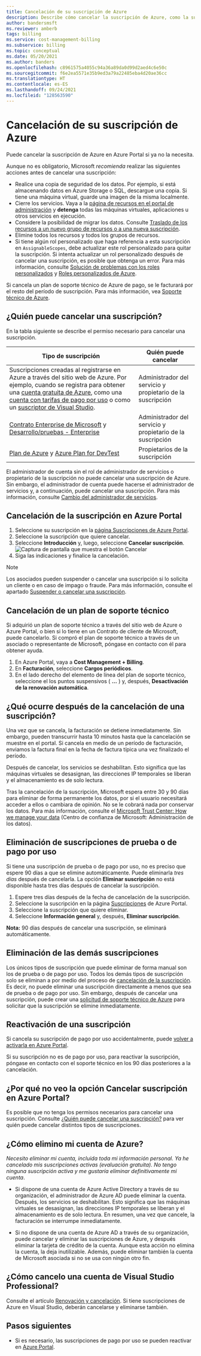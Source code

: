 ```yaml
---
title: Cancelación de su suscripción de Azure
description: Describe cómo cancelar la suscripción de Azure, como la suscripción a la evaluación gratuita
author: bandersmsft
ms.reviewer: amberb
tags: billing
ms.service: cost-management-billing
ms.subservice: billing
ms.topic: conceptual
ms.date: 05/20/2021
ms.author: banders
ms.openlocfilehash: c8961575a4055c94a36a89da0d99d2aed4c6e50c
ms.sourcegitcommit: f6e2ea5571e35b9ed3a79a22485eba4d20ae36cc
ms.translationtype: HT
ms.contentlocale: es-ES
ms.lasthandoff: 09/24/2021
ms.locfileid: "128563590"
---
```

# <a name="cancel-your-azure-subscription"></a>Cancelación de su suscripción de Azure

Puede cancelar la suscripción de Azure en Azure Portal si ya no la necesita.

Aunque no es obligatorio, Microsoft *recomienda* realizar las siguientes acciones antes de cancelar una suscripción:

* Realice una copia de seguridad de los datos. Por ejemplo, si está almacenando datos en Azure Storage o SQL, descargue una copia. Si tiene una máquina virtual, guarde una imagen de la misma localmente.
* Cierre los servicios. Vaya a la [página de recursos en el portal de administración](https://ms.portal.azure.com/?flight=1#blade/HubsExtension/Resources/resourceType/Microsoft.Resources%2Fresources) y **detenga** todas las máquinas virtuales, aplicaciones u otros servicios en ejecución.
* Considere la posibilidad de migrar los datos. Consulte [Traslado de los recursos a un nuevo grupo de recursos o a una nueva suscripción](../../azure-resource-manager/management/move-resource-group-and-subscription.md).
* Elimine todos los recursos y todos los grupos de recursos.
* Si tiene algún rol personalizado que haga referencia a esta suscripción en `AssignableScopes`, debe actualizar este rol personalizado para quitar la suscripción. Si intenta actualizar un rol personalizado después de cancelar una suscripción, es posible que obtenga un error. Para más información, consulte [Solución de problemas con los roles personalizados](../../role-based-access-control/troubleshooting.md#problems-with-custom-roles) y [Roles personalizados de Azure](../../role-based-access-control/custom-roles.md).

Si cancela un plan de soporte técnico de Azure de pago, se le facturará por el resto del período de suscripción. Para más información, vea [Soporte técnico de Azure](https://azure.microsoft.com/support/plans/).

## <a name="who-can-cancel-a-subscription"></a>¿Quién puede cancelar una suscripción?

En la tabla siguiente se describe el permiso necesario para cancelar una suscripción.

|Tipo de suscripción     |Quién puede cancelar  |
|---------|---------|
|Suscripciones creadas al registrarse en Azure a través del sitio web de Azure. Por ejemplo, cuando se registra para obtener una [cuenta gratuita de Azure](https://azure.microsoft.com/offers/ms-azr-0044p/), como una [cuenta con tarifas de pago por uso](https://azure.microsoft.com/offers/ms-azr-0003p/) o como un [suscriptor de Visual Studio](https://azure.microsoft.com/pricing/member-offers/credit-for-visual-studio-subscribers/). |  Administrador del servicio y propietario de la suscripción  |
|[Contrato Enterprise de Microsoft](https://azure.microsoft.com/pricing/enterprise-agreement/) y [Desarrollo/pruebas - Enterprise](https://azure.microsoft.com/offers/ms-azr-0148p/)     |  Administrador del servicio y propietario de la suscripción       |
|[Plan de Azure](https://azure.microsoft.com/offers/ms-azr-0017g/) y [Azure Plan for DevTest](https://azure.microsoft.com/offers/ms-azr-0148g/)     |  Propietarios de la suscripción      |

El administrador de cuenta sin el rol de administrador de servicios o propietario de la suscripción no puede cancelar una suscripción de Azure. Sin embargo, el administrador de cuenta puede hacerse el administrador de servicios y, a continuación, puede cancelar una suscripción. Para más información, consulte [Cambio del administrador de servicios](../../role-based-access-control/classic-administrators.md#change-the-service-administrator).


## <a name="cancel-subscription-in-the-azure-portal"></a>Cancelación de la suscripción en Azure Portal

1. Seleccione su suscripción en la [página Suscripciones de Azure Portal](https://portal.azure.com/#blade/Microsoft_Azure_Billing/SubscriptionsBlade).
1. Seleccione la suscripción que quiere cancelar.
1. Seleccione **Introducción** y, luego, seleccione **Cancelar suscripción**.
    ![Captura de pantalla que muestra el botón Cancelar](./media/cancel-azure-subscription/cancel_ibiza.png)
1. Siga las indicaciones y finalice la cancelación.

> [!NOTE]
> Los asociados pueden suspender o cancelar una suscripción si lo solicita un cliente o en caso de impago o fraude. Para más información, consulte el apartado [Suspender o cancelar una suscripción](/partner-center/create-a-new-subscription#suspend-or-cancel-a-subscription).

## <a name="cancel-a-support-plan"></a>Cancelación de un plan de soporte técnico

Si adquirió un plan de soporte técnico a través del sitio web de Azure o Azure Portal, o bien si lo tiene en un Contrato de cliente de Microsoft, puede cancelarlo. Si compró el plan de soporte técnico a través de un asociado o representante de Microsoft, póngase en contacto con él para obtener ayuda. 

1. En Azure Portal, vaya a **Cost Management + Billing**.
1. En **Facturación**, seleccione **Cargos periódicos**.
1. En el lado derecho del elemento de línea del plan de soporte técnico, seleccione el los puntos suspensivos ( **...** ) y, después, **Desactivación de la renovación automática**.

## <a name="what-happens-after-subscription-cancellation"></a>¿Qué ocurre después de la cancelación de una suscripción?

Una vez que se cancela, la facturación se detiene inmediatamente. Sin embargo, pueden transcurrir hasta 10 minutos hasta que la cancelación se muestre en el portal. Si cancela en medio de un período de facturación, enviamos la factura final en la fecha de factura típica una vez finalizado el período.

Después de cancelar, los servicios se deshabilitan. Esto significa que las máquinas virtuales se desasignan, las direcciones IP temporales se liberan y el almacenamiento es de solo lectura.

Tras la cancelación de la suscripción, Microsoft espera entre 30 y 90 días para eliminar de forma permanente los datos, por si el usuario necesitará acceder a ellos o cambiara de opinión. No se le cobrará nada por conservar los datos. Para más información, consulte el [Microsoft Trust Center: How we manage your data](https://go.microsoft.com/fwLink/p/?LinkID=822930&clcid=0x409) (Centro de confianza de Microsoft: Administración de los datos).

## <a name="delete-free-trial-or-pay-as-you-go-subscriptions"></a>Eliminación de suscripciones de prueba o de pago por uso

Si tiene una suscripción de prueba o de pago por uso, no es preciso que espere 90 días a que se elimine automáticamente. Puede eliminarla *tres días* después de cancelarla. La opción **Eliminar suscripción** no está disponible hasta tres días después de cancelar la suscripción.

1. Espere tres días después de la fecha de cancelación de la suscripción.
1. Seleccione la suscripción en la página [Suscripciones](https://portal.azure.com/#blade/Microsoft_Azure_Billing/SubscriptionsBlade) de Azure Portal.
1. Seleccione la suscripción que quiere eliminar.
1. Seleccione **Información general** y, después, **Eliminar suscripción**.

**Nota:** 90 días después de cancelar una suscripción, se eliminará automáticamente.

## <a name="delete-other-subscriptions"></a>Eliminación de las demás suscripciones

Los únicos tipos de suscripción que puede eliminar de forma manual son los de prueba o de pago por uso. Todos los demás tipos de suscripción solo se eliminan a por medio del proceso de [cancelación de la suscripción](#cancel-subscription-in-the-azure-portal). Es decir, no puede eliminar una suscripción directamente a menos que sea de prueba o de pago por uso. Sin embargo, después de cancelar una suscripción, puede crear una [solicitud de soporte técnico de Azure](https://go.microsoft.com/fwlink/?linkid=2083458) para solicitar que la suscripción se elimine inmediatamente.

## <a name="reactivate-a-subscription"></a>Reactivación de una suscripción

Si cancela su suscripción de pago por uso accidentalmente, puede [volver a activarla en Azure Portal](subscription-disabled.md).

Si su suscripción no es de pago por uso, para reactivar la suscripción, póngase en contacto con el soporte técnico en los 90 días posteriores a la cancelación.

## <a name="why-dont-i-see-the-cancel-subscription-option-on-the-azure-portal"></a>¿Por qué no veo la opción Cancelar suscripción en Azure Portal? 

Es posible que no tenga los permisos necesarios para cancelar una suscripción. Consulte [¿Quién puede cancelar una suscripción?](#who-can-cancel-a-subscription) para ver quién puede cancelar distintos tipos de suscripciones.

## <a name="how-do-i-delete-my-azure-account"></a>¿Cómo elimino mi cuenta de Azure?

*Necesito eliminar mi cuenta, incluida toda mi información personal. Ya he cancelado mis suscripciones activas (evaluación gratuita). No tengo ninguna suscripción activa y me gustaría eliminar definitivamente mi cuenta*.

* Si dispone de una cuenta de Azure Active Directory a través de su organización, el administrador de Azure AD puede eliminar la cuenta. Después, los servicios se deshabilitan. Esto significa que las máquinas virtuales se desasignan, las direcciones IP temporales se liberan y el almacenamiento es de solo lectura. En resumen, una vez que cancele, la facturación se interrumpe inmediatamente.

* Si no dispone de una cuenta de Azure AD a través de su organización, puede cancelar y eliminar las suscripciones de Azure, y después eliminar la tarjeta de crédito de la cuenta. Aunque esta acción no elimina la cuenta, la deja inutilizable. Además, puede eliminar también la cuenta de Microsoft asociada si no se usa con ningún otro fin.

## <a name="how-do-i-cancel-a-visual-studio-professional-account"></a>¿Cómo cancelo una cuenta de Visual Studio Professional?

Consulte el artículo [Renovación y cancelación](/visualstudio/subscriptions/faq/admin/renewal-cancellation). Si tiene suscripciones de Azure en Visual Studio, deberán cancelarse y eliminarse también.

## <a name="next-steps"></a>Pasos siguientes

- Si es necesario, las suscripciones de pago por uso se pueden reactivar en [Azure Portal](subscription-disabled.md).

